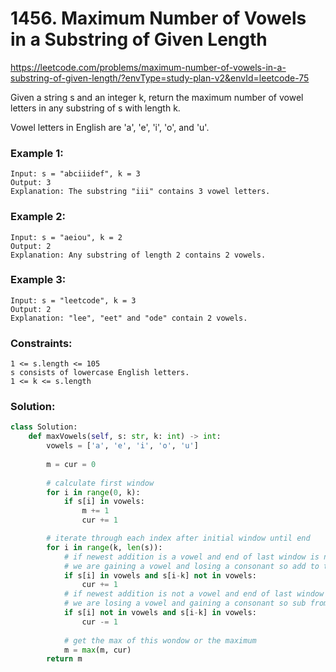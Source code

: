 # 1456. Maximum Number of Vowels in a Substring of Given Length
https://leetcode.com/problems/maximum-number-of-vowels-in-a-substring-of-given-length/?envType=study-plan-v2&envId=leetcode-75

Given a string s and an integer k, return the maximum number of vowel letters in any substring of s with length k.

Vowel letters in English are 'a', 'e', 'i', 'o', and 'u'.

### Example 1:

```
Input: s = "abciiidef", k = 3
Output: 3
Explanation: The substring "iii" contains 3 vowel letters.
```

### Example 2:

```
Input: s = "aeiou", k = 2
Output: 2
Explanation: Any substring of length 2 contains 2 vowels.
```

### Example 3:

```
Input: s = "leetcode", k = 3
Output: 2
Explanation: "lee", "eet" and "ode" contain 2 vowels.
```

### Constraints:

```
1 <= s.length <= 105
s consists of lowercase English letters.
1 <= k <= s.length
```

### Solution:

```python
class Solution:
    def maxVowels(self, s: str, k: int) -> int:
        vowels = ['a', 'e', 'i', 'o', 'u']
        
        m = cur = 0
        
        # calculate first window
        for i in range(0, k):
            if s[i] in vowels:
                m += 1
                cur += 1

        # iterate through each index after initial window until end
        for i in range(k, len(s)):
            # if newest addition is a vowel and end of last window is not a vowel
            # we are gaining a vowel and losing a consonant so add to the current
            if s[i] in vowels and s[i-k] not in vowels:
                cur += 1
            # if newest addition is not a vowel and end of last window was a vowel
            # we are losing a vowel and gaining a consonant so sub from the current
            if s[i] not in vowels and s[i-k] in vowels:
                cur -= 1
            
            # get the max of this wondow or the maximum
            m = max(m, cur)
        return m
```